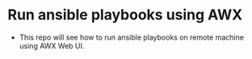 # Run ansible playbooks using AWX 
* This repo will see how to run ansible playbooks on remote machine using AWX Web UI.

